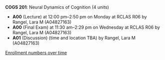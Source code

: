 **COGS 201**: Neural Dynamics of Cognition (4 units)

- **A00** (Lecture) at 12:00 pm–2:50 pm on Monday at RCLAS R06 by Rangel, Lara M (A04827163)
- **A00** (Final Exam) at 11:30 am–2:29 pm on Wednesday at RCLAS R06 by Rangel, Lara M (A04827163)
- **A01** (Discussion) (time and location TBA) by Rangel, Lara M (A04827163)

[Enrollment numbers over time](./COGS201.tsv)

